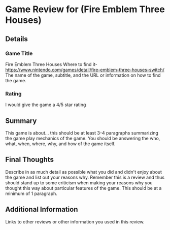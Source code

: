 # Game Review for (Fire Emblem Three Houses)

## Details

### Game Title
Fire Emblem Three Houses
Where to find it- https://www.nintendo.com/games/detail/fire-emblem-three-houses-switch/
The name of the game, subtitle, and the URL or information on how to find
the game.

### Rating

I would give the game a 4/5 star rating
## Summary

This game is about... this should be at least 3-4 paragraphs summarizing the
game play mechanics of the game. You should be answering the who, what,
when, where, why, and how of the game itself.

## Final Thoughts

Describe in as much detail as possible what you did and didn't enjoy about the
game and list out your reasons why. Remember this is a review and thus should
stand up to some criticism when making your reasons why you thought this way
about particular features of the game. This should be at a minimum of 1
paragraph.

## Additional Information

Links to other reviews or other information you used in this review.
